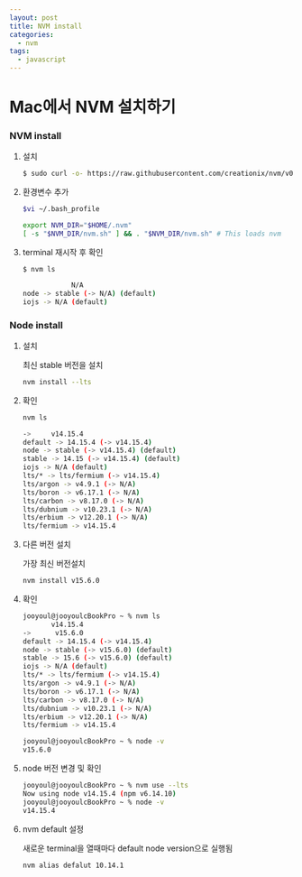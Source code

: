 ```yaml
---
layout: post
title: NVM install
categories:
  - nvm
tags:
  - javascript
---
```

# Mac에서 NVM 설치하기

### NVM install

1. 설치

   ```bash
   $ sudo curl -o- https://raw.githubusercontent.com/creationix/nvm/v0.33.1/install.sh | bash
   ```

   

2. 환경변수 추가

   ```bash
   $vi ~/.bash_profile
   ```

   

   ```bash
   export NVM_DIR="$HOME/.nvm"
   [ -s "$NVM_DIR/nvm.sh" ] && . "$NVM_DIR/nvm.sh" # This loads nvm
   ```

3. terminal 재시작 후 확인

   ```
   $ nvm ls
   ```

   ```bash
               N/A
   node -> stable (-> N/A) (default)
   iojs -> N/A (default)
   ```

### Node install

1. 설치

   최신 stable 버전을 설치

   ```bash
   nvm install --lts
   ```

2. 확인

   ```bash
   nvm ls
   ```

   ```bash
   ->     v14.15.4
   default -> 14.15.4 (-> v14.15.4)
   node -> stable (-> v14.15.4) (default)
   stable -> 14.15 (-> v14.15.4) (default)
   iojs -> N/A (default)
   lts/* -> lts/fermium (-> v14.15.4)
   lts/argon -> v4.9.1 (-> N/A)
   lts/boron -> v6.17.1 (-> N/A)
   lts/carbon -> v8.17.0 (-> N/A)
   lts/dubnium -> v10.23.1 (-> N/A)
   lts/erbium -> v12.20.1 (-> N/A)
   lts/fermium -> v14.15.4
   ```

3. 다른 버전 설치

   가장 최신 버전설치

   ```bash
   nvm install v15.6.0
   ```

4. 확인

   ```bash
   jooyoul@jooyoulcBookPro ~ % nvm ls
          v14.15.4
   ->      v15.6.0
   default -> 14.15.4 (-> v14.15.4)
   node -> stable (-> v15.6.0) (default)
   stable -> 15.6 (-> v15.6.0) (default)
   iojs -> N/A (default)
   lts/* -> lts/fermium (-> v14.15.4)
   lts/argon -> v4.9.1 (-> N/A)
   lts/boron -> v6.17.1 (-> N/A)
   lts/carbon -> v8.17.0 (-> N/A)
   lts/dubnium -> v10.23.1 (-> N/A)
   lts/erbium -> v12.20.1 (-> N/A)
   lts/fermium -> v14.15.4
   
   jooyoul@jooyoulcBookPro ~ % node -v
   v15.6.0
   ```

5. node 버전 변경 및 확인

   ```bash
   jooyoul@jooyoulcBookPro ~ % nvm use --lts
   Now using node v14.15.4 (npm v6.14.10)
   jooyoul@jooyoulcBookPro ~ % node -v
   v14.15.4
   ```
   
6. nvm default 설정

   새로운 terminal을 열때마다 default node version으로 실행됨
 
   ```bash
   nvm alias defalut 10.14.1
   ```
   

   
